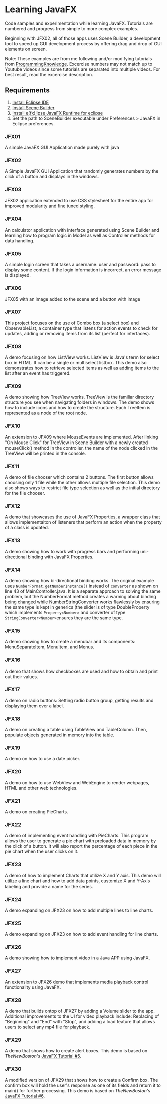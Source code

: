 # Learning JavaFX
Code samples and experimentation while learning JavaFX. Tutorials are numbered and progress from simple to more complex examples.

Beginning with JFX02, all of those apps uses Scene Builder, a development tool to speed up GUI development process by offering drag and drop of GUI elements on screen.

Note: These examples are from me following and/or modifying tutorials from [ProgrammingKnowledge](https://www.youtube.com/playlist?list=PLS1QulWo1RIaUGP446_pWLgTZPiFizEMq "JavaFX Tutorial Playlist by ProgrammingKnowledge"). Excercise numbers may not match up to Youtube videos since some tutorials are separated into multiple videos. For best result, read the excercise description.

## Requirements
1. [Install Eclipse IDE](http://www.eclipse.org/downloads/)
2. [Install Scene Builder](http://gluonhq.com/products/scene-builder/)
3. [Install e(fx)lipse JavaFX Runtime for eclipse](http://www.eclipse.org/efxclipse/install.html#for-the-lazy)
4. Set the path to SceneBuilder executable under Preferences > JavaFX in Eclipse preferences.

### JFX01
A simple JavaFX GUI Application made purely with java

### JFX02
A Simple JavaFX GUI Application that randomly generates numbers by the click of a button and displays in the windows. 

### JFX03
JFX02 application extended to use CSS stylesheet for the entire app for improved modularity and fine tuned styling.

### JFX04
An calculator application with interface generated using Scene Builder and learning how to program logic in Model as well as Controller methods for data handling.

### JFX05
A simple login screen that takes a username: user and password: pass to display some content. If the login information is incorrect, an error message is displayed.

### JFX06
JFX05 with an image added to the scene and a button with image

### JFX07
This project focuses on the use of Combo box (a select box) and ObservableList, a container type that listens for action events to check for updates, adding or removing items from its list (perfect for interfaces).

### JFX08
A demo focusing on how ListView works. ListView is Java's term for select box in HTML. It can be a single or multiselect listbox. This demo also demonstrates how to retrieve selected items as well as adding items to the list after an event has triggered.

### JFX09
A demo showing how TreeView works. TreeView is the familiar directory structure you see when navigating folders in windows. The demo shows how to include icons and how to create the structure. Each TreeItem is represented as a node of the root node.

### JFX10
An extension to JFX09 where MouseEvents are implemented. After linking "On Mouse Click" for TreeView in Scene Builder with a newly created mouseClick() method in the controller, the name of the node clicked in the TreeView will be printed in the console.

### JFX11
A demo of file chooser which contains 2 buttons. The first button allows choosing only 1 file while the other allows multiple file selection. This demo also shows ways to restrict file type selection as well as the initial directory for the file chooser.

### JFX12
A demo that showcases the use of JavaFX Properties, a wrapper class that allows implementaiton of listeners that perform an action when the property of a class is updated.

### JFX13
A demo showing how to work with progress bars and performing uni-directional binding with JavaFX Properties.

### JFX14
A demo showing how bi-directional binding works. The original example uses `NumberFormat.getNumberInstance()` instead of `converter` as shown on line 43 of MainController.java. It is a separate approach to solving the same problem, but the NumberFormat method creates a warning about binding being changed while NumberStringConverter works flawlessly by ensuring the same type is kept in generics (the slider is of type DoubleProperty which implements `Property<Number>` and converter of type `StringConverter<Number>`ensures they are the same type.

### JFX15
A demo showing how to create a menubar and its components: MenuSeparateItem, MenuItem, and Menus.

### JFX16
A demo that shows how checkboxes are used and how to obtain and print out their values.

### JFX17
A demo on radio buttons: Setting radio button group, getting results and displaying them over a label.

### JFX18
A demo on creating a table using TableView and TableColumn. Then, populate objects generated in memory into the table.

### JFX19
A demo on how to use a date picker.

### JFX20
A demo on how to use WebView and WebEngine to render webpages, HTML and other web technologies.

### JFX21
A demo on creating PieCharts.

### JFX22
A demo of implementing event handling with PieCharts. This program allows the user to generate a pie chart with preloaded data in memory by the click of a button. It will also report the percentage of each piece in the pie chart when the user clicks on it.

### JFX23
A demo of how to implement Charts that utilize X and Y axis. This demo will utilize a line chart and how to add data points, customize X and Y-Axis labeling and provide a name for the series.

### JFX24
A demo expanding on JFX23 on how to add multiple lines to line charts.

### JFX25
A demo expanding on JFX23 on how to add event handling for line charts.

### JFX26
A demo showing how to implement video in a Java APP using JavaFX.

### JFX27
An extension to JFX26 demo that implements media playback control functionality using JavaFX.

### JFX28
A demo that builds ontop of JFX27 by adding a Volume slider to the app. Additional improvements to the UI for video playback include: Replacing of "Beginning" and "End" with "Stop", and adding a load feature that allows users to select any mp4 file for playback.

### JFX29
A demo that shows how to create alert boxes. This demo is based on *TheNewBoston's* [JavaFX Tutorial #5](https://www.youtube.com/watch?v=SpL3EToqaXA).

### JFX30
A modified version of JFX29 that shows how to create a Confirm box. The confirm box will hold the user's response as one of its fields and return it to main() for further processing. This demo is based on *TheNewBoston's* [JavaFX Tutorial #6](https://www.youtube.com/watch?v=HFAsMWkiLvg).
